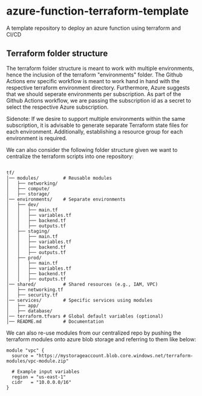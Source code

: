 # azure-function-terraform-template
A template repository to deploy an azure function using terraform and CI/CD

## Terraform folder structure
The terraform folder structure is meant to work with multiple environments, hence the inclusion of the terraform "environments" folder. The Github Actions env specific workflow is meant to work hand in hand with the respective terraform environment directory. Furthermore, Azure suggests that we should seperate environments per subscription. As part of the Github Actions workflow, we are passing the subscription id as a secret to select the respective Azure subscription.

Sidenote: If we desire to support multiple environments within the same subscription, it is advisable to generate separate Terraform state files for each environment. Additionally, establishing a resource group for each environment is required.

We can also consider the following folder structure given we want to centralize the terraform scripts into one repository:

```plaintext

tf/
│── modules/         # Reusable modules 
│   ├── networking/
│   ├── compute/
│   ├── storage/
│── environments/    # Separate environments
│   ├── dev/
│   │   ├── main.tf
│   │   ├── variables.tf
│   │   ├── backend.tf
│   │   ├── outputs.tf
│   ├── staging/
│   │   ├── main.tf
│   │   ├── variables.tf
│   │   ├── backend.tf
│   │   ├── outputs.tf
│   ├── prod/
│   │   ├── main.tf
│   │   ├── variables.tf
│   │   ├── backend.tf
│   │   ├── outputs.tf
│── shared/          # Shared resources (e.g., IAM, VPC)
│   ├── networking.tf
│   ├── security.tf
│── services/        # Specific services using modules
│   ├── app/
│   ├── database/
│── terraform.tfvars # Global default variables (optional)
│── README.md        # Documentation

```
We can also re-use modules from our centralized repo by pushing the terraform modules onto azure blob storage and referring to them like below:

```Source modules example
module "vpc" {
  source = "https://mystorageaccount.blob.core.windows.net/terraform-modules/vpc-module.zip"

  # Example input variables
  region = "us-east-1"
  cidr   = "10.0.0.0/16"
}
